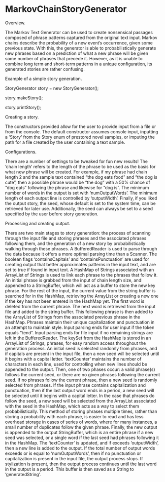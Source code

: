 # MarkovChainStoryGenerator
Overview.

The Markov Text Generator can be used to create nonsensical passages composed of phrase patterns captured from the original text input. Markov chains describe the probability of a new event’s occurrence, given some previous state. With this, the generator is able to probabilistically generate new phrases based on a prediction of what a new phrase will be given some number of phrases that precede it. However, as it is unable to combine long term and short-term patterns in a unique configuration, its generated stories are rather confusing.

Example of a simple story generation.

StoryGenerator story = new StoryGenerator();

story.makeStory();

story.printStory();

Creating a story.

The constructors provided allow for the user to provide input from a file or from the console. The default constructor assumes console input, inputting a ‘Story’ from the Story enum of prestored novel samples, or imputing the path for a file created by the user containing a text sample.

Configurations.

There are a number of settings to be tweaked for fun new results! The ‘chain length’ refers to the length of the phrase to be used as the basis for what new phrase will be created. For example, if my phrase had chain length 2 and the sample text contained “the dog eats food” and “the dog is cute”, then a possible phrase would be “the dog” with a 50% chance of “dog eats” following the phrase and likewise for “dog is”. The minimum number of words in the output is set with ‘numOutputWords’. The minimum length of each output line is controlled by ‘outputWidth’. Finally, if you liked the output story, the seed, whose default is set to the system time, can be retrieved for later use. Additionally, the seed can always be set to a seed specified by the user before story generation.

Processing and creating output.

There are two main stages to story generation: the process of scanning through the input file and storing phrases and the associated phrases following them, and the generation of a new story by probabilistically walking through these phrases.
A BufferedReader is used to parse through the data because it offers a more optimal parsing time than a Scanner. The boolean flags ‘containsCapitals’ and ‘containsPunctuation’ are used for creating output that better approximates patterns in the input text, and are set to true if found in input text. A HashMap of Strings associated with an ArrayList of Strings is used to link each phrase to the phrases that follow it. An initial phrase is grabbed from the input of chain length size, and appended to a StringBuffer, which will act as a buffer to store the new key phrase. For the rest of the input, the current value from the string buffer is searched for in the HashMap, retrieving the ArrayList or creating a new one if the key has not been entered in the HashMap yet. The first word is deleted from the current phrase. The next word is retrieved from the input file and added to the string buffer. This following phrase is then added to the ArrayList of Strings from the associated previous phrase in the HashMap. Phrases maintain their unique capitalization and punctuation in an attempt to maintain style. Input parsing ends for user input if the token equals “\\end”. Input parsing ends for file input if no remaining strings are left in the BufferedReader.
The keySet from the HashMap is stored in an ArrayList of Strings, phrases, for easy random access throughout the generation process. An initial seed is selected randomly from phrases, and if capitals are present in the input file, then a new seed will be selected until it begins with a capital letter. ‘textCounter’ maintains the number of characters in each line, used for controlling when new lines should be appended to the output. Then, one of two phases occur: a valid phrase(s) follows the current seed, or there are no given phrases following the current seed. If no phrases follow the current phrase, then a new seed is randomly selected from phrases. If the input phrase contains capitalization and punctuation, then if the last output word ends in a period, a new seed will be selected until it begins with a capital letter. In the case that phrases do follow the seed, a new seed will be selected from the ArrayList associated with the seed in the HashMap, which acts as a way to select them probabilistically. This method of storing phrases multiple times, rather than storing a probability with each phrase, is easier to read and has less overhead storage in cases of series of words, where for many instances, a small number of duplicates follow the given phrase. Finally, the new output is appended to the output StringBuffer, which is an entire phrase if a new seed was selected, or a single word if the last seed had phrases following it in the HashMap. The ‘textCounter’ is updated, and if exceeds ‘outputWidth’, then a new line is added to the output. If the total number of output words exceeds or is equal to ‘numOutputWords’, then if no punctuation or capitalization is present in the input file, the output process stops. If stylization is present, then the output process continues until the last word in the output is a period. This buffer is then saved as a String to ‘generatedString’.
